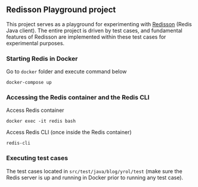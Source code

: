 ## Redisson Playground project

This project serves as a playground for experimenting with [Redisson](https://github.com/redisson/redisson) (Redis Java client).
The entire project is driven by test cases, and fundamental features of Redisson are implemented within these test cases for experimental purposes.

### Starting Redis in Docker
Go to `docker` folder and execute command below
```
docker-compose up
```

### Accessing the Redis container and the Redis CLI

Access Redis container
```
docker exec -it redis bash
```

Access Redis CLI (once inside the Redis container)
```
redis-cli
```

### Executing test cases

The test cases located in `src/test/java/blog/yrol/test` (make sure the Redis server is up and running in Docker prior to running any test case).

